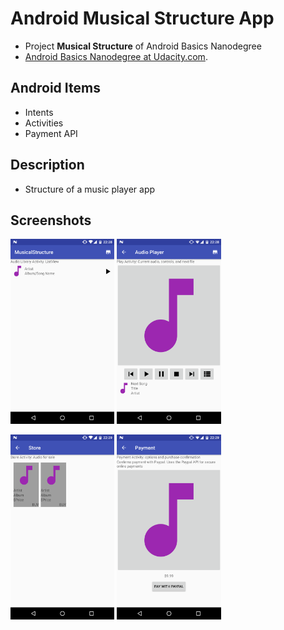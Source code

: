 # Android Musical Structure App
- Project **Musical Structure** of Android Basics Nanodegree
- [Android Basics Nanodegree at Udacity.com](https://www.udacity.com/course/android-basics-nanodegree-by-google--nd803).

## Android Items
- Intents
- Activities
- Payment API

## Description 
- Structure of a music player app

## Screenshots
<img src="device-2017-08-09-222824.png" width="33%"/> <img src="device-2017-08-09-222855.png" width="33%"/>

<img src="device-2017-08-09-222925.png" width="33%"/> <img src="device-2017-08-09-222945.png" width="33%"/>